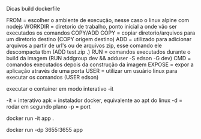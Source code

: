 Dicas build dockerfile

FROM = escolher o ambiente de execução, nesse caso o linux alpine com nodejs
WORKDIR = diretorio de trabalho, ponto inicial a onde vão ser executados os comandos COPY/ADD
COPY = copiar diretorio/arquivos para um diretorio destino (COPY origem destino)
ADD = utilizado para adicionar arquivos a partir de url's ou de arquivos zip, esse comando ele descompacta tbm (ADD test.zip .)
RUN = comandos executados durante o build da imagem (RUN addgroup dev && adduser -S edson -G dev)
CMD = comandos executados depois da construção da imagem
EXPOSE = expor a aplicação através de uma porta
USER = utilizar um usuário linux para executar os comandos (USER edson)

executar o container em modo interativo -it

-it = interativo
apk = instalador docker, equivalente ao apt do linux
-d = rodar em segundo plano
-p = port

docker run -it app .

docker run -dp 3655:3655 app
